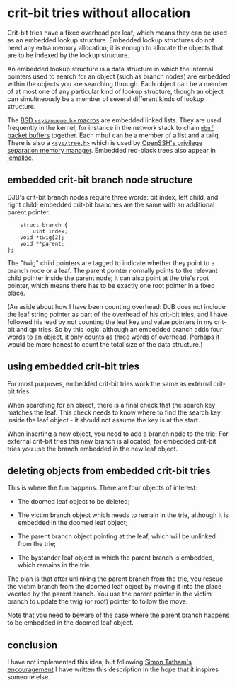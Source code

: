 crit-bit tries without allocation
=================================

Crit-bit tries have a fixed overhead per leaf, which means they can be
used as an embedded lookup structure. Embedded lookup structures do
not need any extra memory allocation; it is enough to allocate the
objects that are to be indexed by the lookup structure.

An embedded lookup structure is a data structure in which the internal
pointers used to search for an object (such as branch nodes) are
embedded within the objects you are searching through. Each object can
be a member of at most one of any particular kind of lookup structure,
though an object can simultneously be a member of several different
kinds of lookup structure.

The [BSD `<sys/queue.h>`
macros](https://svnweb.freebsd.org/base/head/sys/sys/queue.h?view=markup)
are embedded linked lists. They are used frequently in the kernel, for
instance in the network stack to chain [`mbuf` packet
buffers](https://svnweb.freebsd.org/base/head/sys/sys/mbuf.h?view=markup#l178)
together. Each mbuf can be a member of a list and a tailq. There is
also a
[`<sys/tree.h>`](http://cvsweb.openbsd.org/cgi-bin/cvsweb/src/sys/sys/tree.h?rev=HEAD&content-type=text/x-cvsweb-markup)
which is used by [OpenSSH's privilege separation memory
manager](http://cvsweb.openbsd.org/cgi-bin/cvsweb/src/usr.bin/ssh/monitor_mm.h?rev=HEAD&content-type=text/x-cvsweb-markup). Embedded red-black trees also appear in [jemalloc](https://github.com/jemalloc/jemalloc/blob/HEAD/include/jemalloc/internal/rb.h).


embedded crit-bit branch node structure
---------------------------------------

DJB's crit-bit branch nodes require three words: bit index, left
child, and right child; embedded crit-bit branches are the same with
an additional parent pointer.

        struct branch {
            uint index;
	    void *twig[2];
	    void **parent;
	};

The "twig" child pointers are tagged to indicate whether they point to
a branch node or a leaf. The parent pointer normally points to the
relevant child pointer inside the parent node; it can also point at
the trie's root pointer, which means there has to be exactly one root
pointer in a fixed place.

(An aside about how I have been counting overhead: DJB does not
include the leaf string pointer as part of the overhead of his
crit-bit tries, and I have followed his lead by not counting the leaf
key and value pointers in my crit-bit and qp tries. So by this logic,
although an embedded branch adds four words to an object, it only
counts as three words of overhead. Perhaps it would be more honest to
count the total size of the data structure.)


using embedded crit-bit tries
-----------------------------

For most purposes, embedded crit-bit tries work the same as external
crit-bit tries.

When searching for an object, there is a final check that the search
key matches the leaf. This check needs to know where to find the
search key inside the leaf object - it should not assume the key is at
the start.

When inserting a new object, you need to add a branch node to the
trie. For external crit-bit tries this new branch is allocated; for
embedded crit-bit tries you use the branch embedded in the new leaf
object.


deleting objects from embedded crit-bit tries
---------------------------------------------

This is where the fun happens. There are four objects of interest:

* The doomed leaf object to be deleted;

* The victim branch object which needs to remain in the trie, although
  it is embedded in the doomed leaf object;

* The parent branch object pointing at the leaf, which will be
  unlinked from the trie;

* The bystander leaf object in which the parent branch is embedded,
  which remains in the trie.

The plan is that after unlinking the parent branch from the trie, you
rescue the victim branch from the doomed leaf object by moving it into
the place vacated by the parent branch. You use the parent pointer in
the victim branch to update the twig (or root) pointer to follow the
move.

Note that you need to beware of the case where the parent branch
happens to be embedded in the doomed leaf object.


conclusion
----------

I have not implemented this idea, but following [Simon Tatham's
encouragement](http://fanf.livejournal.com/137283.html) I have written
this description in the hope that it inspires someone else.
